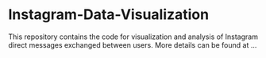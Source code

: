 # Instagram-Data-Visualization
This repository contains the code for visualization and analysis of Instagram direct messages exchanged between users. More details can be found at ... 

